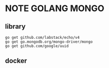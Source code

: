 # NOTE GOLANG MONGO

## library
    go get github.com/labstack/echo/v4
    go get go.mongodb.org/mongo-driver/mongo
    go get github.com/google/uuid

## docker